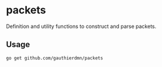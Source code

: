 # packets
Definition and utility functions to construct and parse packets.

## Usage

```
go get github.com/gauthierdmn/packets
```
